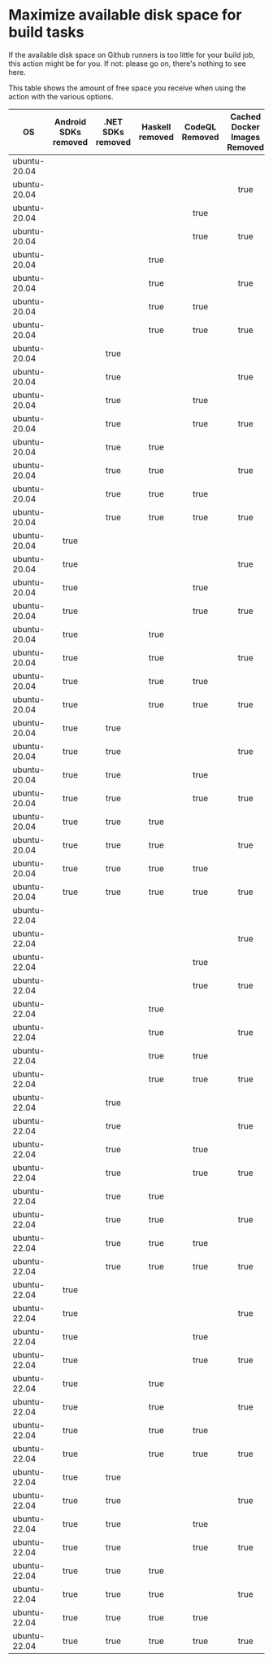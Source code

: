 # Maximize available disk space for build tasks

If the available disk space on Github runners is too little for your build job, this action might be for you.
If not: please go on, there's nothing to see here.

This table shows the amount of free space you receive when using the action with the various options.

OS | Android SDKs removed | .NET SDKs removed | Haskell removed | CodeQL Removed | Cached Docker Images Removed | GB freed | GB free | Elapsed Time (seconds) |
---|:--------------------:|:-----------------:|:---------------:|:--------------:|:----------------------------:|:--------:|:-------:|:----------------------:|
ubuntu-20.04 |  |  |  |  |  | 62 | 80 | 2
ubuntu-20.04 |  |  |  |  | true | 66 | 84 | 36
ubuntu-20.04 |  |  |  | true |  | 67 | 85 | 5
ubuntu-20.04 |  |  |  | true | true | 70 | 88 | 49
ubuntu-20.04 |  |  | true |  |  | 62 | 80 | 2
ubuntu-20.04 |  |  | true |  | true | 66 | 84 | 61
ubuntu-20.04 |  |  | true | true |  | 67 | 85 | 4
ubuntu-20.04 |  |  | true | true | true | 70 | 88 | 48
ubuntu-20.04 |  | true |  |  |  | 64 | 82 | 4
ubuntu-20.04 |  | true |  |  | true | 67 | 85 | 61
ubuntu-20.04 |  | true |  | true |  | 69 | 87 | 6
ubuntu-20.04 |  | true |  | true | true | 72 | 90 | 37
ubuntu-20.04 |  | true | true |  |  | 64 | 82 | 5
ubuntu-20.04 |  | true | true |  | true | 67 | 85 | 55
ubuntu-20.04 |  | true | true | true |  | 69 | 87 | 6
ubuntu-20.04 |  | true | true | true | true | 72 | 90 | 9
ubuntu-20.04 | true |  |  |  |  | 73 | 91 | 46
ubuntu-20.04 | true |  |  |  | true | 76 | 94 | 16
ubuntu-20.04 | true |  |  | true |  | 78 | 96 | 75
ubuntu-20.04 | true |  |  | true | true | 81 | 99 | 86
ubuntu-20.04 | true |  | true |  |  | 73 | 91 | 57
ubuntu-20.04 | true |  | true |  | true | 76 | 94 | 112
ubuntu-20.04 | true |  | true | true |  | 78 | 96 | 71
ubuntu-20.04 | true |  | true | true | true | 81 | 99 | 173
ubuntu-20.04 | true | true |  |  |  | 75 | 93 | 14
ubuntu-20.04 | true | true |  |  | true | 78 | 96 | 143
ubuntu-20.04 | true | true |  | true |  | 80 | 98 | 15
ubuntu-20.04 | true | true |  | true | true | 83 | 101 | 114
ubuntu-20.04 | true | true | true |  |  | 75 | 93 | 14
ubuntu-20.04 | true | true | true |  | true | 78 | 96 | 16
ubuntu-20.04 | true | true | true | true |  | 80 | 98 | 16
ubuntu-20.04 | true | true | true | true | true | 83 | 101 | 61
ubuntu-22.04 |  |  |  |  |  | 63 | 82 | 2
ubuntu-22.04 |  |  |  |  | true | 66 | 85 | 8
ubuntu-22.04 |  |  |  | true |  | 68 | 87 | 4
ubuntu-22.04 |  |  |  | true | true | 71 | 90 | 8
ubuntu-22.04 |  |  | true |  |  | 63 | 82 | 2
ubuntu-22.04 |  |  | true |  | true | 66 | 85 | 34
ubuntu-22.04 |  |  | true | true |  | 68 | 87 | 4
ubuntu-22.04 |  |  | true | true | true | 71 | 90 | 8
ubuntu-22.04 |  | true |  |  |  | 64 | 83 | 4
ubuntu-22.04 |  | true |  |  | true | 67 | 86 | 33
ubuntu-22.04 |  | true |  | true |  | 69 | 88 | 4
ubuntu-22.04 |  | true |  | true | true | 72 | 91 | 26
ubuntu-22.04 |  | true | true |  |  | 64 | 83 | 4
ubuntu-22.04 |  | true | true |  | true | 67 | 86 | 7
ubuntu-22.04 |  | true | true | true |  | 69 | 88 | 6
ubuntu-22.04 |  | true | true | true | true | 72 | 91 | 8
ubuntu-22.04 | true |  |  |  |  | 74 | 93 | 44
ubuntu-22.04 | true |  |  |  | true | 77 | 96 | 90
ubuntu-22.04 | true |  |  | true |  | 78 | 97 | 12
ubuntu-22.04 | true |  |  | true | true | 82 | 101 | 18
ubuntu-22.04 | true |  | true |  |  | 74 | 93 | 50
ubuntu-22.04 | true |  | true |  | true | 77 | 96 | 16
ubuntu-22.04 | true |  | true | true |  | 78 | 97 | 44
ubuntu-22.04 | true |  | true | true | true | 82 | 101 | 60
ubuntu-22.04 | true | true |  |  |  | 75 | 94 | 12
ubuntu-22.04 | true | true |  |  | true | 78 | 97 | 89
ubuntu-22.04 | true | true |  | true |  | 80 | 99 | 11
ubuntu-22.04 | true | true |  | true | true | 83 | 102 | 17
ubuntu-22.04 | true | true | true |  |  | 75 | 94 | 49
ubuntu-22.04 | true | true | true |  | true | 78 | 97 | 89
ubuntu-22.04 | true | true | true | true |  | 80 | 99 | 51
ubuntu-22.04 | true | true | true | true | true | 83 | 102 | 103
